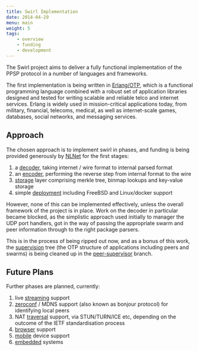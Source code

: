 ```yaml
---
title: Swirl Implementation
date: 2014-04-29
menu: main
weight: 5
tags:
    - overview
    - funding
    - development
---
```


The Swirl project aims to deliver a fully functional implementation of the PPSP
protocol in a number of languages and frameworks.

The first implementation is being written in [Erlang/OTP], which is a functional
programming language combined with a robust set of application libraries
designed and tested for writing scalable and reliable telco and internet
services. Erlang is widely used in mission-critical applications today, from
military, financial, telecoms, medical, as well as internet-scale games,
databases, social networks, and messaging services.

## Approach

The chosen approach is to implement swirl in phases, and funding is being
provided generously by [NLNet] for the first stages:

1. a [decoder], taking internet / wire format to internal parsed format
2. an [encoder], performing the reverse step from internal format to the wire
3. [storage] layer comprising merkle tree, binmap lookups and key-value storage
4. simple [deployment] including FreeBSD and Linux/docker support

However, none of this can be implemented effectively, unless the overall
framework of the project is in place. Work on the decoder in particular became
blocked, as the simplistic approach used initially to manager the UDP port
handlers, got in the way of passing the appropriate swarm and peer information
through to the right package parsers.

This is in the process of being ripped out now, and as a bonus of this work, the
[supervision] tree (the OTP structure of applications including peers and
swarms) is being cleaned up in the [peer-supervisor] branch.

## Future Plans

Further phases are planned, currently:

1. live [streaming] support
2. [zeroconf] / MDNS support (also known as bonjour protocol) for identifying local peers
3. NAT [traversal] support, via STUN/TURN/ICE etc, depending on the outcome of
   the IETF standardisation process
4. [browser] support
5. [mobile] device support
6. [embedded] systems


[Erlang/OTP]: http://www.erlang.org/
[NLNet]: http://nlnet.nl/news/2013/20130901-awards.html
[peer-supervisor]: https://github.com/skunkwerks/swirl/blob/feature/add-peer-supervisor/src/swirl_sup.erl

[decoder]: decoder.md
[encoder]: encoder.md
[supervision]: supervision.md
[overview]: overview.md
[merkle]: merkle.md
[deployment]: deployment.md
[storage]: storage.md
[streaming]: /streaming.md
[zeroconf]: zeroconf.md
[traversal]: /development/traversal/
[browser]: browser.md
[mobile]: mobile.md
[embedded]: embedded.md
